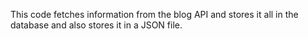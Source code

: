 This code fetches information from the blog API and stores it all in the database and also stores it in a JSON file.

